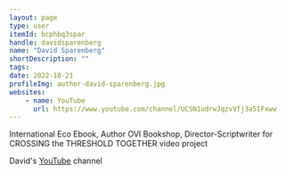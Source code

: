 ```yaml
---
layout: page
type: user
itemId: bcphbq3spar
handle: davidsparenberg
name: "David Sparenberg"
shortDescription: ""
tags:
date: 2022-10-21
profileImg: author-david-sparenberg.jpg
websites:
    - name: YouTube
      url: https://www.youtube.com/channel/UCSN1udrwJqzvVfj3a51Fxww
---
```


International Eco Ebook, Author OVI Bookshop, Director-Scriptwriter for CROSSING the THRESHOLD TOGETHER video project

David's [YouTube](https://www.youtube.com/channel/UCSN1udrwJqzvVfj3a51Fxww) channel
